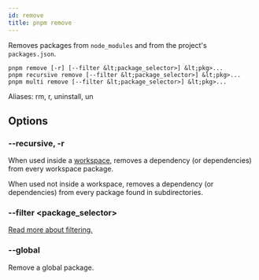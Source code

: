 ```yaml
---
id: remove
title: pnpm remove
---
```


Removes packages from `node_modules` and from the project's `packages.json`.

```text
pnpm remove [-r] [--filter &lt;package_selector>] &lt;pkg>...
pnpm recursive remove [--filter &lt;package_selector>] &lt;pkg>...
pnpm multi remove [--filter &lt;package_selector>] &lt;pkg>...
```

Aliases: rm, r, uninstall, un

## Options

### --recursive, -r

When used inside a [workspace](workspaces), removes a dependency (or dependencies)
from every workspace package.

When used not inside a workspace, removes a dependency (or dependencies)
from every package found in subdirectories.

### --filter &lt;package_selector>

[Read more about filtering.](../filtering)

### --global

Remove a global package.
